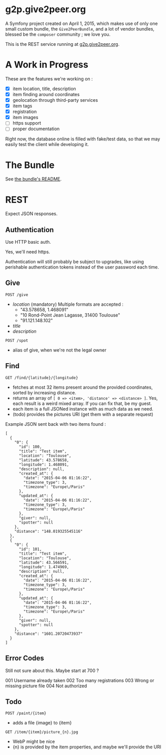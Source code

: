 g2p.give2peer.org
=================

A Symfony project created on April 1, 2015, which makes use of only one small
custom bundle, the `Give2PeerBundle`, and a lot of vendor bundles, blessed be
the `composer` community ; we love you.

This is the REST service running at [g2p.give2peer.org](http://g2p.give2peer.org).

A Work in Progress
==================

These are the features we're working on :

- [X] item location, title, description
- [X] item finding around coordinates
- [X] geolocation through third-party services
- [X] item tags
- [X] registration
- [X] item images
- [ ] https support
- [ ] proper documentation

Right now, the database online is filled with fake/test data, so that we may
easily test the client while developing it.


The Bundle
==========

See [the bundle's README](src/Give2Peer/Give2PeerBundle/README.md).


REST
====

Expect JSON responses.

Authentication
--------------

Use HTTP basic auth.

Yes, we'll need https.

Authentication will still probably be subject to upgrades, like using perishable
authentication tokens instead of the user password each time.


Give
----

`POST /give`
  - *location* (mandatory)
    Multiple formats are accepted :
      - "43.578658, 1.468091"
      - "10 Rond-Point Jean Lagasse, 31400 Toulouse"
      - "91.121.148.102"
  - *title*
  - *description*

`POST /spot`
  - alias of give, when we're not the legal owner


Find
----

`GET /find/{latitude}/{longitude}`
  - fetches at most 32 items present around the provided coordinates,
    sorted by increasing distance.
  - returns an array of `[ 0 => <item>, 'distance' => <distance> ]`.
    Yes, each result is a weird mixed array. If you can fix that, be my guest.
  - each item is a full JSONed instance with as much data as we need.
  - (todo) provides the pictures URI (get them with a separate request)

Example JSON sent back with two items found :

```
[
  {
    "0": {
      "id": 100,
      "title": "Test item",
      "location": "Toulouse",
      "latitude": 43.578658,
      "longitude": 1.468091,
      "description": null,
      "created_at": {
        "date": "2015-04-06 01:16:22",
        "timezone_type": 3,
        "timezone": "Europe\/Paris"
      },
      "updated_at": {
        "date": "2015-04-06 01:16:22",
        "timezone_type": 3,
        "timezone": "Europe\/Paris"
      },
      "giver": null,
      "spotter": null
    },
    "distance": "148.019325545116"
  },
  {
    "0": {
      "id": 101,
      "title": "Test item",
      "location": "Toulouse",
      "latitude": 43.566591,
      "longitude": 1.474969,
      "description": null,
      "created_at": {
        "date": "2015-04-06 01:16:22",
        "timezone_type": 3,
        "timezone": "Europe\/Paris"
      },
      "updated_at": {
        "date": "2015-04-06 01:16:22",
        "timezone_type": 3,
        "timezone": "Europe\/Paris"
      },
      "giver": null,
      "spotter": null
    },
    "distance": "1601.20720473937"
  }
]
```


Error Codes
-----------

Still not sure about this. Maybe start at 700 ?

001 Username already taken
002 Too many registrations
003 Wrong or missing picture file
004 Not authorized

Todo
----

`POST /paint/{item}`
  - adds a file {image} to {item}


`GET /item/{item}/picture_{n}.jpg`
  - WebP might be nice
  - {n} is provided by the item properties, and maybe we'll provide the URI



